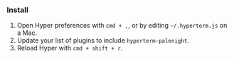 ### Install
1. Open Hyper preferences with `cmd + ,`, or by editing `~/.hyperterm.js` on a Mac.
2. Update your list of plugins to include `hyperterm-palenight`.
3. Reload Hyper with `cmd + shift + r`.
